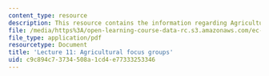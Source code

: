 ```yaml
---
content_type: resource
description: This resource contains the information regarding Agricultural focus groups.
file: /media/https%3A/open-learning-course-data-rc.s3.amazonaws.com/ec-701j-d-lab-i-development-fall-2009/c9c894c73734508a1cd4e77333253346_MITEC_701JF09_lec11_nb.pdf
file_type: application/pdf
resourcetype: Document
title: 'Lecture 11: Agricultural focus groups'
uid: c9c894c7-3734-508a-1cd4-e77333253346
---
```

